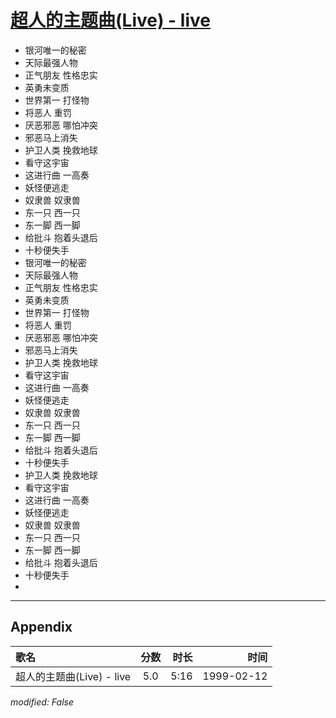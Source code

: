 # [超人的主题曲(Live) - live](https://music.163.com/song?id=67665)

* 银河唯一的秘密
* 天际最强人物
* 正气朋友 性格忠实
* 英勇未变质
* 世界第一 打怪物
* 将恶人 重罚
* 厌恶邪恶 哪怕冲突
* 邪恶马上消失
* 护卫人类 挽救地球
* 看守这宇宙
* 这进行曲 一高奏
* 妖怪便逃走
* 奴隶兽 奴隶兽
* 东一只 西一只
* 东一脚 西一脚
* 给批斗 抱着头退后
* 十秒便失手
* 银河唯一的秘密
* 天际最强人物
* 正气朋友 性格忠实
* 英勇未变质
* 世界第一 打怪物
* 将恶人 重罚
* 厌恶邪恶 哪怕冲突
* 邪恶马上消失
* 护卫人类 挽救地球
* 看守这宇宙
* 这进行曲 一高奏
* 妖怪便逃走
* 奴隶兽 奴隶兽
* 东一只 西一只
* 东一脚 西一脚
* 给批斗 抱着头退后
* 十秒便失手
* 护卫人类 挽救地球
* 看守这宇宙
* 这进行曲 一高奏
* 妖怪便逃走
* 奴隶兽 奴隶兽
* 东一只 西一只
* 东一脚 西一脚
* 给批斗 抱着头退后
* 十秒便失手
* 


---

## Appendix

|歌名|分数|时长|时间|
|:---|:---:|---:|---:|
|超人的主题曲(Live) - live|5.0|5:16|1999-02-12

*modified: False*